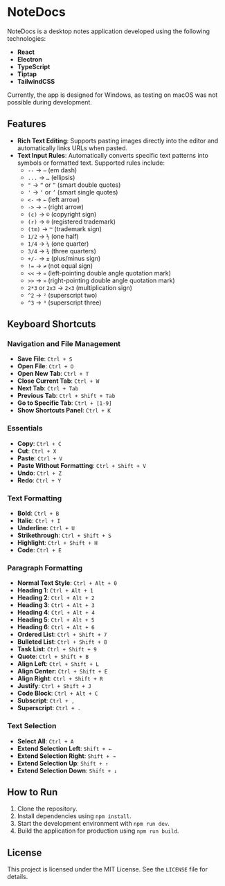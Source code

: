 # NoteDocs

NoteDocs is a desktop notes application developed using the following technologies:

- **React**
- **Electron**
- **TypeScript**
- **Tiptap**
- **TailwindCSS**

Currently, the app is designed for Windows, as testing on macOS was not possible during development.

## Features

- **Rich Text Editing**: Supports pasting images directly into the editor and automatically links URLs when pasted.
- **Text Input Rules**: Automatically converts specific text patterns into symbols or formatted text. Supported rules include:
  - `--` → `—` (em dash)
  - `...` → `…` (ellipsis)
  - `"` → `“` or `”` (smart double quotes)
  - `'` → `‘` or `’` (smart single quotes)
  - `<-` → `←` (left arrow)
  - `->` → `→` (right arrow)
  - `(c)` → `©` (copyright sign)
  - `(r)` → `®` (registered trademark)
  - `(tm)` → `™` (trademark sign)
  - `1/2` → `½` (one half)
  - `1/4` → `¼` (one quarter)
  - `3/4` → `¾` (three quarters)
  - `+/-` → `±` (plus/minus sign)
  - `!=` → `≠` (not equal sign)
  - `<<` → `«` (left-pointing double angle quotation mark)
  - `>>` → `»` (right-pointing double angle quotation mark)
  - `2*3` or `2x3` → `2×3` (multiplication sign)
  - `^2` → `²` (superscript two)
  - `^3` → `³` (superscript three)

## Keyboard Shortcuts

### Navigation and File Management
- **Save File**: `Ctrl + S`
- **Open File**: `Ctrl + O`
- **Open New Tab**: `Ctrl + T`
- **Close Current Tab**: `Ctrl + W`
- **Next Tab**: `Ctrl + Tab`
- **Previous Tab**: `Ctrl + Shift + Tab`
- **Go to Specific Tab**: `Ctrl + [1-9]`
- **Show Shortcuts Panel**: `Ctrl + K`

### Essentials
- **Copy**: `Ctrl + C`
- **Cut**: `Ctrl + X`
- **Paste**: `Ctrl + V`
- **Paste Without Formatting**: `Ctrl + Shift + V`
- **Undo**: `Ctrl + Z`
- **Redo**: `Ctrl + Y`

### Text Formatting
- **Bold**: `Ctrl + B`
- **Italic**: `Ctrl + I`
- **Underline**: `Ctrl + U`
- **Strikethrough**: `Ctrl + Shift + S`
- **Highlight**: `Ctrl + Shift + H`
- **Code**: `Ctrl + E`

### Paragraph Formatting
- **Normal Text Style**: `Ctrl + Alt + 0`
- **Heading 1**: `Ctrl + Alt + 1`
- **Heading 2**: `Ctrl + Alt + 2`
- **Heading 3**: `Ctrl + Alt + 3`
- **Heading 4**: `Ctrl + Alt + 4`
- **Heading 5**: `Ctrl + Alt + 5`
- **Heading 6**: `Ctrl + Alt + 6`
- **Ordered List**: `Ctrl + Shift + 7`
- **Bulleted List**: `Ctrl + Shift + 8`
- **Task List**: `Ctrl + Shift + 9`
- **Quote**: `Ctrl + Shift + B`
- **Align Left**: `Ctrl + Shift + L`
- **Align Center**: `Ctrl + Shift + E`
- **Align Right**: `Ctrl + Shift + R`
- **Justify**: `Ctrl + Shift + J`
- **Code Block**: `Ctrl + Alt + C`
- **Subscript**: `Ctrl + ,`
- **Superscript**: `Ctrl + .`

### Text Selection
- **Select All**: `Ctrl + A`
- **Extend Selection Left**: `Shift + ←`
- **Extend Selection Right**: `Shift + →`
- **Extend Selection Up**: `Shift + ↑`
- **Extend Selection Down**: `Shift + ↓`

## How to Run

1. Clone the repository.
2. Install dependencies using `npm install`.
3. Start the development environment with `npm run dev`.
4. Build the application for production using `npm run build`.

## License
This project is licensed under the MIT License. See the `LICENSE` file for details.